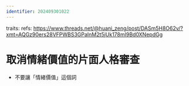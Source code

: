 ```yaml
---
identifier: 202409301022
---
```

traits:
refs: https://www.threads.net/@huani_zeng/post/DASm5H8O62v/?xmt=AQGz90ers28VFPWBS3GPaInM2t5jUk178mI9Bd0XNepdGg
# 取消情緒價值的片面人格審查
- 不要讓「情緒價值」這個詞